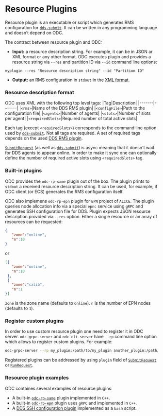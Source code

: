 # Resource Plugins

Resource plugin is an executable or script which generates RMS configuration for [`dds-submit`](http://dds.gsi.de/doc/nightly/dds-submit.html). It can be written in any programming language and doesn’t depend on ODC.

The contract between resource plugin and ODC:
 * **Input:** a resource description string. For example, it can be in JSON ar XML format or any other format. ODC executes plugin and provides a resource string via `--res` and partition ID via `--id` command line options:
```
myplugin --res "Resource description string" --id "Partition ID"
```
 * **Output:** an RMS configuration in `stdout` in the [XML format](rp.md#resource-description-format). 

### Resource description format
ODC uses XML with the following top level tags:
|Tag|Description|
|-------|-------|
|`<rms>`|Name of the DDS RMS plugin|
|`<configFile>`|Path to the configuration file|
|`<agents>`|Number of agents|
|`<slots>`|Number of slots per agent|
|`<requiredSlots>`|Required number of total active slots|
 
Each tag (except `<requiredSlots>`) corresponds to the command line option used by [`dds-submit`](http://dds.gsi.de/doc/nightly/dds-submit.html). Not all tags are required. A set of required tags depends on the used [DDS RMS plugin](http://dds.gsi.de/doc/nightly/RMS-plugins.html).

[`SubmitRequest`](grpc-proto/odc.proto) (as well as [`dds-submit`](http://dds.gsi.de/doc/nightly/dds-submit.html)) is async meaning that it doesn't wait for DDS agents to appear online. In order to make it sync one can optionally define the number of required active slots using `<requiredSlots>` tag.

### Built-in plugins

ODC provides the `odc-rp-same` plugin out of the box. The plugin prints to `stdout` a received resource description string. It can be used, for example, if ODC client (or ECS) generates the RMS configuration itself.

ODC also implemens `odc-rp-epn` plugin for `EPN` project of `ALICE`. The plugin queries node allocation info via a special `epnc` service using `gRPC` and generates SSH configuration file for DDS. Plugin expects JSON resource description provided via `--res` option. Either a single resource or an array of resources can be requested:
```JSON
{
   "zone":"online",
   "n":10
}
```
or
```JSON
[{
   "zone":"online",
   "n":10
 },
 {
   "zone":"calib",
   "n":1
}]
```
`zone` is the zone name (defaults to `online`). `n` is the number of EPN nodes (defaults to `1`).

### Register custom plugins

In order to use custom resource plugin one need to register it in ODC server. `odc-grpc-server` and `odc-cli-server` have `--rp` command line option which allows to register custom plugins. For example:
```bash
odc-grpc-server --rp my_plugin:/path/to/my_plugin another_plugin:/path/to/another_plugin
```
Registered plugins can be addressed by using `plugin` field of [`SubmitRequest`](grpc-proto/odc.proto) or [`RunRequest`](grpc-proto/odc.proto).

### Resource plugin examples

ODC containes several examples of resource plugins:
 * A built-in [`odc-rp-same`](../plugins/rp-same/odc-rp-same.cpp) plugin implemented in `C++`.
 * A built-in [`odc-rp-epn`](../plugins/rp-epn/) plugin uses `gRPC` and implemented in `C++`.
 * A [DDS SSH configuration plugin](../examples/odc-rp-example.sh) implemented as a `bash` script.
